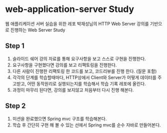 # web-application-server Study
웹 애플리케이션 서버 실습을 위한 레포 박재성님의 HTTP Web Server 강의를 기반으로 진행하는 Web Server Study

## Step 1
1. 슬라이드 쉐어 강의 자료를 통해 요구사항을 보고 스스로 구현을 진행한다.
1. 요구사항을 구현했다면 강의를 보고 리팩토링을 진행한다.
1. 다른 사람이 진행한 리팩토링 한 코드를 보고, 코드리뷰를 진행 한다. (질문 포함)
1. 각각의 단계를 학습할때마다, HTTP상에서 Client와 Server가 어떻게 데이터를 주고받고, 어떤 동작원리로 실행되는지를 학습해서 학습 기록 레포에 올린다.
1. 과정이 마무리 된다면, 강의를 보지않고 처음부터 다시 진행 해본다.


## Step 2
1. 미션을 완료했으면 Spring mvc 구조를 학습해본다.
1. 학습 후 간단히 구현 해 볼 수 있는 선에서 Spring mvc를 순수 자바로 만들어본다.
